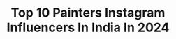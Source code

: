 ---
title: Top 10 Painters Instagram Influencers In India In 2024
description: >-
  Find top painters Instagram influencers in India in 2024. Most popular hashtags: #actor #indian #fashion #traditional.
platform: Instagram
hits: 417
text_top: Identify the top-rated Instagram influencers on inBeat.
text_bottom: Our search engine has 417 Instagram influencers like this in India for you to connect with.
profiles:
  - username: "varunpainter"
    fullname: >-
      Varun
    bio: >-
      - Automotive Journalist - Eat, sleep, MOTORCYCLE, repeat - Editor (2W Content) at @powerdrift - Mail - varun.painter@gmail.com - BELIEVE
    location: "India"
    followers: 45551
    engagement: 1572
    commentsToLikes: 0.032375
    id: ckap60vaudzfb0i78apchw9fy
    verified: false
    hashtags: "#share, #trending, #ktm, #varun"
  - username: "beingsalmankhan0"
    fullname: >-
      Salman Khan 🔵
    bio: >-
      Fan Account Actor, artist, painter, humanitarian Upcoming Movies: Tiger3 Kabhi Eid Kabhi Deewali Dm For Paid Promotion
    location: "India"
    followers: 206052
    engagement: 814
    commentsToLikes: 0.009547
    id: ckaov303m2wqi0i78my89qroa
    verified: false
    hashtags: "#salmansir, #bhfyp, #beingsalmankhan0, #fashion"
  - username: "arka_patra"
    fullname: >-
      Arka Patra
    bio: >-
      Visual artist/fashion photographer/painter/sculptor. Based in India.
    location: "India"
    followers: 11967
    engagement: 479
    commentsToLikes: 0.033146
    id: ck14gyfo17mwb0i199zf1p2tl
    verified: false
    hashtags: "#photography, #genderfluid, #photgraphy, #freespirit"
  - username: "vaibhavi.merchant"
    fullname: >-
      Vaibhavi Merchant
    bio: >-
      Director Of Choreography-Indian Film Industry Also- Classical Dancer, Music Lover, Bathroom Singer, Watercolor Painter, Aspiring Farmer, Home Lover!
    location: "India"
    followers: 177433
    engagement: 119
    commentsToLikes: 0.017682
    id: ck0vzyi0fbi5d0i195cuz8d4n
    verified: true
    hashtags: "#rockyaurranikiipremkahaani, #rrkpk, #jayabachchan, #everyday"
  - username: "rexintal"
    fullname: >-
      Rex Intal
    bio: >-
      🇵🇭 Volleyball National Team 🎨 Painter • @rexintalart 📩 ask@vmgasia.co • @vmgasia
    location: "India"
    followers: 240074
    engagement: 87
    commentsToLikes: 0.002373
    id: ck0vxom2ozy2z0i19l7qb3gpp
    verified: false
    hashtags: "#honorx7a, #baefreshandcool, #middleblockers, #sikretongmgagwapo"
  - username: "shivrajwaichal"
    fullname: >-
      Shivraj Waichal
    bio: >-
      शिवराज वायचळ Painter | Actor | Director Do follow @paintershonbob for artworks
    location: "India"
    followers: 22022
    engagement: 760
    commentsToLikes: 0.012293
    id: ck5pwh0s5mrbo0i114tdrqfi5
    verified: true
    hashtags: "#arjun, #madhubanfilms, #trunk, #theatronentertainment"
  - username: "nitinchauhanofficial"
    fullname: >-
      𝐍𝐈𝐓𝐈𝐍 𝐂𝐇𝐀𝐔𝐇𝐀𝐍
    bio: >-
      Fashion Model || Actor Painter || Photographer || Traveler My Artpage @creaativehigh 📍Mumbai Hometown - Batala, Punjab
    location: "India"
    followers: 44550
    engagement: 488
    commentsToLikes: 0.013032
    id: ck0w3h3bmtdhr0i19b7x7bkxw
    verified: false
    hashtags: "#nitinchauhan, #manbun, #longhair, #grateful"
  - username: "artpoorna"
    fullname: >-
      Annapurna Jha | Watercolor Art
    bio: >-
      ▪️Creating art mostly with watercolours and gouache 🎨🖌️ ▪️DM to purchase/art classes/commissions/collaborations📩 ▪️Earlier known as 'anxious_painter_'
    location: "India"
    followers: 23747
    engagement: 1213
    commentsToLikes: 0.034192
    id: ck9wf1nycmw4m0j78wipazyct
    verified: false
    hashtags: "#artist, #art, #artjournal, #watercolour"
  - username: "musku____"
    fullname: >-
      muskan
    bio: >-
      Painter/DM for paid collab wish me on 30th aug👸 Virgo pwc⛪ Art is not what you see,but what you make others see❤
    location: "India"
    followers: 7893
    engagement: 525
    commentsToLikes: 0.021133
    id: ck1369j2l5f1m0i19mcz81i8s
    verified: false
    hashtags: "#fashionblogger, #reelitfeelit, #instagram, #instadaily"
  - username: "hemangiikavi"
    fullname: >-
      Hemangi Kavi / हेमांगी कवी
    bio: >-
      Painter🎨 Actor🎭 Human😬 #terilaadlimain @8pm For Collabs : kavihemangi@yahoo.com 🤝🏽 www.facebook.com/hemangii.kavidhumal tweet me @kavihemangii
    location: "India"
    followers: 315255
    engagement: 340
    commentsToLikes: 0.022328
    id: ck135394zzh9n0i19cuejcu0r
    verified: true
    hashtags: "#kavihunmain, #trends, #thatduskywoman, #blackandwhite"
---